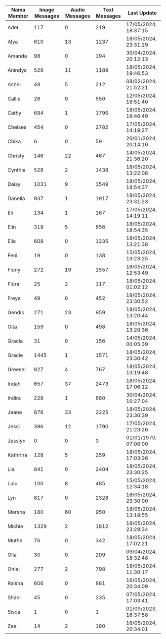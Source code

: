 | Nama Member | Image Messages | Audio Messages | Text Messages | Last Update |
| ------ | -------------- | -------------- | ------------- | ------------ |
| Adel | 117 | 0 | 219 | 17/05/2024, 18:37:15 |
| Alya | 610 | 13 | 1237 | 18/05/2024, 23:31:29 |
| Amanda | 98 | 0 | 194 | 30/04/2024, 20:12:13 |
| Anindya | 529 | 11 | 1189 | 18/05/2024, 19:46:53 |
| Ashel | 48 | 5 | 212 | 08/02/2024, 21:52:21 |
| Callie | 26 | 0 | 550 | 12/05/2024, 19:51:40 |
| Cathy | 684 | 1 | 1796 | 18/05/2024, 19:46:49 |
| Chelsea | 454 | 0 | 2782 | 17/05/2024, 14:19:27 |
| Chika | 6 | 0 | 59 | 20/01/2024, 20:14:16 |
| Christy | 146 | 22 | 467 | 14/05/2024, 21:36:20 |
| Cynthia | 528 | 2 | 1438 | 18/05/2024, 13:22:08 |
| Daisy | 1031 | 9 | 1549 | 18/05/2024, 18:54:37 |
| Danella | 937 | 1 | 1917 | 18/05/2024, 23:31:23 |
| Eli | 134 | 1 | 167 | 17/05/2024, 14:19:11 |
| Elin | 319 | 5 | 856 | 18/05/2024, 18:54:35 |
| Ella | 608 | 0 | 1235 | 18/05/2024, 13:21:38 |
| Feni | 19 | 0 | 138 | 15/05/2024, 13:23:25 |
| Fiony | 272 | 19 | 1557 | 16/05/2024, 12:53:49 |
| Flora | 25 | 2 | 117 | 18/05/2024, 01:02:12 |
| Freya | 49 | 0 | 452 | 18/05/2024, 23:30:52 |
| Gendis | 271 | 23 | 959 | 18/05/2024, 13:20:44 |
| Gita | 159 | 0 | 498 | 18/05/2024, 13:20:36 |
| Gracia | 31 | 0 | 156 | 14/05/2024, 00:05:39 |
| Gracie | 1445 | 1 | 1571 | 18/05/2024, 23:30:42 |
| Greesel | 827 | 4 | 767 | 18/05/2024, 13:19:48 |
| Indah | 657 | 37 | 2473 | 18/05/2024, 17:06:12 |
| Indira | 228 | 1 | 880 | 30/04/2024, 10:27:04 |
| Jeane | 876 | 33 | 2225 | 18/05/2024, 23:30:39 |
| Jessi | 396 | 12 | 1790 | 17/05/2024, 21:23:26 |
| Jesslyn | 0 | 0 | 0 | 01/01/1970, 07:00:00 |
| Kathrina | 128 | 5 | 259 | 18/05/2024, 17:03:26 |
| Lia | 841 | 0 | 2404 | 18/05/2024, 23:30:25 |
| Lulu | 100 | 8 | 485 | 15/05/2024, 12:34:18 |
| Lyn | 817 | 0 | 2328 | 18/05/2024, 23:30:00 |
| Marsha | 180 | 60 | 950 | 18/05/2024, 13:18:55 |
| Michie | 1329 | 2 | 1812 | 18/05/2024, 23:29:34 |
| Muthe | 76 | 0 | 342 | 18/05/2024, 17:02:21 |
| Olla | 30 | 0 | 209 | 09/04/2024, 18:32:48 |
| Oniel | 277 | 2 | 798 | 19/05/2024, 11:30:17 |
| Raisha | 606 | 0 | 881 | 16/05/2024, 20:34:09 |
| Shani | 45 | 0 | 235 | 07/05/2024, 17:03:41 |
| Sisca | 1 | 0 | 1 | 01/09/2023, 16:37:58 |
| Zee | 14 | 2 | 180 | 16/05/2024, 20:34:01 |
